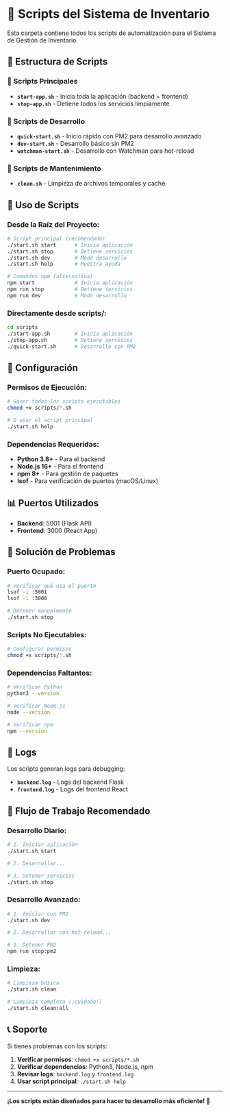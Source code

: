 # 🚀 Scripts del Sistema de Inventario

Esta carpeta contiene todos los scripts de automatización para el Sistema de Gestión de Inventario.

## 📁 Estructura de Scripts

### **🚀 Scripts Principales**
- **`start-app.sh`** - Inicia toda la aplicación (backend + frontend)
- **`stop-app.sh`** - Detiene todos los servicios limpiamente

### **🔧 Scripts de Desarrollo**
- **`quick-start.sh`** - Inicio rápido con PM2 para desarrollo avanzado
- **`dev-start.sh`** - Desarrollo básico sin PM2
- **`watchman-start.sh`** - Desarrollo con Watchman para hot-reload

### **🧹 Scripts de Mantenimiento**
- **`clean.sh`** - Limpieza de archivos temporales y caché

## 🎯 Uso de Scripts

### **Desde la Raíz del Proyecto:**
```bash
# Script principal (recomendado)
./start.sh start      # Inicia aplicación
./start.sh stop       # Detiene servicios
./start.sh dev        # Modo desarrollo
./start.sh help       # Muestra ayuda

# Comandos npm (alternativa)
npm start             # Inicia aplicación
npm run stop          # Detiene servicios
npm run dev           # Modo desarrollo
```

### **Directamente desde scripts/:**
```bash
cd scripts
./start-app.sh        # Inicia aplicación
./stop-app.sh         # Detiene servicios
./quick-start.sh      # Desarrollo con PM2
```

## 🔧 Configuración

### **Permisos de Ejecución:**
```bash
# Hacer todos los scripts ejecutables
chmod +x scripts/*.sh

# O usar el script principal
./start.sh help
```

### **Dependencias Requeridas:**
- **Python 3.8+** - Para el backend
- **Node.js 16+** - Para el frontend
- **npm 8+** - Para gestión de paquetes
- **lsof** - Para verificación de puertos (macOS/Linux)

## 📊 Puertos Utilizados

- **Backend**: 5001 (Flask API)
- **Frontend**: 3000 (React App)

## 🚨 Solución de Problemas

### **Puerto Ocupado:**
```bash
# Verificar qué usa el puerto
lsof -i :5001
lsof -i :3000

# Detener manualmente
./start.sh stop
```

### **Scripts No Ejecutables:**
```bash
# Configurar permisos
chmod +x scripts/*.sh
```

### **Dependencias Faltantes:**
```bash
# Verificar Python
python3 --version

# Verificar Node.js
node --version

# Verificar npm
npm --version
```

## 📝 Logs

Los scripts generan logs para debugging:
- **`backend.log`** - Logs del backend Flask
- **`frontend.log`** - Logs del frontend React

## 🔄 Flujo de Trabajo Recomendado

### **Desarrollo Diario:**
```bash
# 1. Iniciar aplicación
./start.sh start

# 2. Desarrollar...

# 3. Detener servicios
./start.sh stop
```

### **Desarrollo Avanzado:**
```bash
# 1. Iniciar con PM2
./start.sh dev

# 2. Desarrollar con hot-reload...

# 3. Detener PM2
npm run stop:pm2
```

### **Limpieza:**
```bash
# Limpieza básica
./start.sh clean

# Limpieza completa (¡cuidado!)
./start.sh clean:all
```

## 📞 Soporte

Si tienes problemas con los scripts:
1. **Verificar permisos**: `chmod +x scripts/*.sh`
2. **Verificar dependencias**: Python3, Node.js, npm
3. **Revisar logs**: `backend.log` y `frontend.log`
4. **Usar script principal**: `./start.sh help`

---

**¡Los scripts están diseñados para hacer tu desarrollo más eficiente! 🚀**

